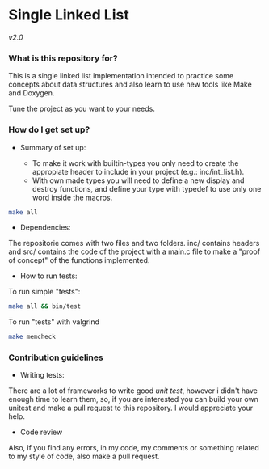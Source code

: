 # Single Linked List #
*v2.0*


### What is this repository for? ###

 This is a single linked list implementation intended to practice some concepts about data structures and also learn to use new tools like Make and Doxygen.
 
 Tune the project as you want to your needs.


### How do I get set up? ###

* Summary of set up:

    - To make it work with builtin-types you only need to create the appropiate header to include in your project (e.g.: inc/int_list.h).
    - With own made types you will need to define a new display and destroy functions, and define your type with typedef to use only one word inside the macros.

```bash
make all
```
* Dependencies:

The repositorie comes with two files and two folders. inc/ contains headers and src/ contains the code of the project with a main.c file to make a "proof of concept" of the functions implemented.

* How to run tests:

To run simple "tests":
```bash
make all && bin/test
```
To run "tests" with valgrind
```bash
make memcheck
```


### Contribution guidelines ###

* Writing tests:

There are a lot of frameworks to write good *unit test*, however i didn't have enough time to learn them, so, if you are interested you can build your own unitest and make a pull request to this repository. I would appreciate your help.
* Code review

Also, if you find any errors, in my code, my comments or something related to my style of code, also make a pull request. 
